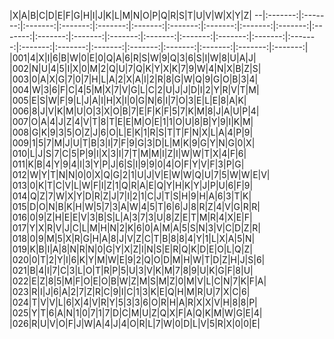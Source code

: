 |X|A|B|C|D|E|F|G|H|I|J|K|L|M|N|O|P|Q|R|S|T|U|V|W|X|Y|Z|
--|:-------:|:-------:|:-------:|:-------:|:-------:|:-------:|:-------:|:-------:|:-------:|:-------:|:-------:|:-------:|:-------:|:-------:|:-------:|:-------:|:-------:|:-------:|:-------:|:-------:|:-------:|:-------:|:-------:|:-------:|:-------:|:-------:|:-------:|
|001|4|X|I|6|B|W|0|E|0|Q|A|6|R|S|W|9|Q|3|6|S|I|W|8|U|A|J|
|002|N|U|4|5|I|X|0|M|2|Q|U|7|Q|K|Y|X|K|7|9|W|4|N|X|B|Z|S|
|003|0|A|X|G|7|0|7|H|L|A|2|X|A|I|2|R|8|G|W|Q|9|G|O|B|3|4|
|004|W|3|6|F|C|4|5|M|X|7|V|G|L|C|2|U|J|J|D|I|2|Y|R|V|T|M|
|005|E|S|W|F|9|L|J|A|I|H|X|I|0|G|N|6|I|7|O|3|E|L|E|8|A|K|
|006|8|J|V|K|M|U|O|3|X|O|B|7|E|F|K|F|5|7|K|M|8|J|A|U|P|4|
|007|O|A|4|J|Z|4|V|T|8|T|E|E|M|O|E|1|1|O|U|8|B|Y|9|I|K|M|
|008|G|K|9|3|5|O|Z|J|6|O|L|E|K|1|R|S|T|T|F|N|X|L|A|4|P|9|
|009|1|5|7|M|J|U|T|B|3|I|7|F|9|G|3|D|L|M|K|9|G|Y|N|G|0|X|
|010|L|J|S|7|C|5|P|9|I|X|3|I|7|T|M|M|I|Z|I|W|W|T|X|4|F|6|
|011|K|B|4|Y|9|4|I|3|Y|P|J|6|S|I|9|9|0|4|O|F|Y|V|F|3|P|G|
|012|W|Y|T|N|N|0|0|X|Q|G|2|1|U|J|V|E|W|W|Q|U|7|5|W|W|E|V|
|013|0|K|T|C|V|L|W|F|I|Z|1|Q|R|A|E|Q|Y|H|K|Y|J|P|U|6|F|9|
|014|Q|Z|7|W|X|Y|D|R|Z|J|7|I|2|1|C|J|T|S|H|9|H|A|6|3|T|K|
|015|D|O|N|B|K|H|W|5|7|3|A|W|4|5|T|6|6|J|8|R|Z|4|V|G|R|R|
|016|0|9|Z|H|E|E|V|3|B|S|L|A|3|7|3|U|8|Z|E|T|M|R|4|X|E|F|
|017|Y|X|R|V|J|C|L|M|H|N|2|K|6|0|A|M|A|5|S|N|3|V|C|D|Z|R|
|018|0|9|M|5|X|R|G|H|A|8|J|V|Z|C|T|B|8|8|4|Y|1|L|X|A|5|N|
|019|K|B|I|A|8|N|R|N|0|G|Y|X|Z|I|N|S|E|R|Q|K|D|E|O|L|Q|Z|
|020|0|T|2|Y|I|6|K|Y|M|W|E|9|2|Q|O|D|M|H|W|T|D|Z|H|J|S|6|
|021|B|4|I|7|C|3|L|O|T|R|P|5|U|3|V|K|M|7|8|9|U|K|G|F|8|U|
|022|E|Z|8|5|M|F|O|E|O|B|W|Z|M|S|M|Z|0|M|V|L|C|N|7|K|F|A|
|023|R|I|J|6|A|2|7|Z|R|C|9|I|C|1|3|K|E|Q|H|M|R|U|7|X|C|6|
|024|T|V|V|L|6|X|4|V|R|Y|5|3|3|6|O|R|H|A|R|X|X|V|H|8|8|P|
|025|Y|T|6|A|N|1|0|7|1|7|D|C|M|U|Z|Q|X|F|A|Q|K|M|W|G|E|4|
|026|R|U|V|O|F|J|W|A|4|J|4|O|R|L|7|W|0|D|L|V|5|R|X|0|0|E|